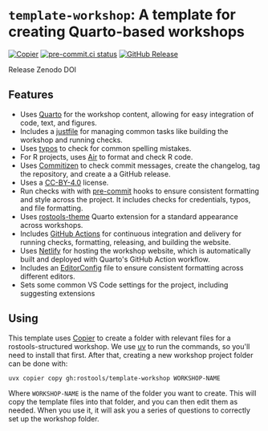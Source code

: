 # `template-workshop`: A template for creating Quarto-based workshops

[![Copier](https://img.shields.io/endpoint?url=https://raw.githubusercontent.com/copier-org/copier/master/img/badge/badge-grayscale-inverted-border-teal.json)](https://github.com/copier-org/copier)
[![pre-commit.ci status](https://results.pre-commit.ci/badge/github/rostools/tempate-workshop/main.svg)](https://results.pre-commit.ci/latest/github/rostools/template-workshop/main)
[![GitHub Release](https://img.shields.io/github/v/release/rostools/template-workshop)](https://github.com/rostools/template-workshop/releases/latest)


Release
Zenodo DOI

## Features

- Uses [Quarto](https://quarto.org/) for the workshop content, allowing for easy
  integration of code, text, and figures.
- Includes a [justfile](https://just.systems/man/en/) for managing common tasks
  like building the workshop and running checks.
- Uses [typos](https://github.com/crate-ci/typos) to check for common
  spelling mistakes.
- For R projects, uses [Air](https://posit-dev.github.io/air/) to format and check
  R code.
- Uses [Commitizen](https://commitizen-tools.github.io/commitizen/) to check
  commit messages, create the changelog, tag the repository, and create a
  a GitHub release.
- Uses a [CC-BY-4.0](https://creativecommons.org/licenses/by/4.0/) license.
- Run checks with with [pre-commit](https://pre-commit.com/) hooks to ensure
  consistent formatting and style across the project. It includes checks for
  credentials, typos, and file formatting.
- Uses [rostools-theme]() Quarto extension for a standard appearance across
  workshops.
- Includes [GitHub Actions](https://docs.github.com/en/actions) for continuous
  integration and delivery for running checks, formatting, releasing, and building
  the website.
- Uses [Netlify](https://www.netlify.com/) for hosting the workshop website,
  which is automatically built and deployed with Quarto's GitHub Action workflow.
- Includes an [EditorConfig](https://editorconfig.org/) file to ensure consistent
  formatting across different editors.
- Sets some common VS Code settings for the project, including suggesting
  extensions


## Using

This template uses [Copier](https://copier.readthedocs.io/) to create a folder
with relevant files for a rostools-structured workshop. We use
[uv](https://docs.astral.sh/uv) to run the commands, so you'll need to install
that first. After that, creating a new workshop project folder can be done with:

```bash
uvx copier copy gh:rostools/template-workshop WORKSHOP-NAME
```

Where `WORKSHOP-NAME` is the name of the folder you want to create. This will
copy the template files into that folder, and you can then edit them as needed.
When you use it, it will ask you a series of questions to correctly set up the
workshop folder.
